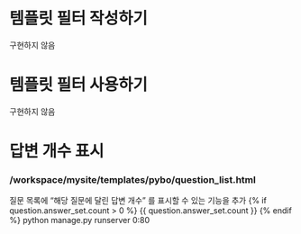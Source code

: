 # 템플릿 필터 작성하기
구현하지 않음
# 템플릿 필터 사용하기
구현하지 않음

# 답변 개수 표시
### /workspace/mysite/templates/pybo/question_list.html
질문 목록에 “해당 질문에 달린 답변 개수” 를 표시할 수 있는 기능을 추가
{% if question.answer_set.count > 0 %}
<span>{{ question.answer_set.count }}</span>
{% endif %}
python manage.py runserver 0:80